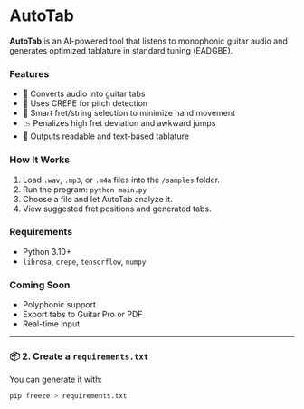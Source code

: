 # AutoTab

**AutoTab** is an AI-powered tool that listens to monophonic guitar audio and generates optimized tablature in standard tuning (EADGBE).

### Features
- 🎸 Converts audio into guitar tabs
- 🧠 Uses CREPE for pitch detection
- 🎯 Smart fret/string selection to minimize hand movement
- 📉 Penalizes high fret deviation and awkward jumps
- 🔁 Outputs readable and text-based tablature

### How It Works
1. Load `.wav`, `.mp3`, or `.m4a` files into the `/samples` folder.
2. Run the program: `python main.py`
3. Choose a file and let AutoTab analyze it.
4. View suggested fret positions and generated tabs.

### Requirements
- Python 3.10+
- `librosa`, `crepe`, `tensorflow`, `numpy`

### Coming Soon
- Polyphonic support
- Export tabs to Guitar Pro or PDF
- Real-time input

---

### 📦 2. Create a `requirements.txt`

You can generate it with:

```bash
pip freeze > requirements.txt
